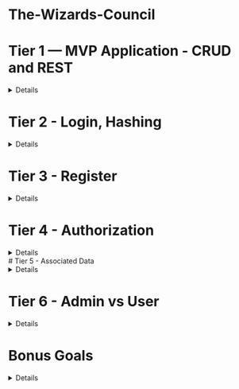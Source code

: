 # The-Wizards-Council

# Tier 1 — MVP Application - CRUD and REST 
<details>
* As a User, I want to read entries from the database 
* As a User, I want to add entries to the database 
* As a User, I want to delete entries from the database 
* As a User, I want to edit entries in the database 
* As a User, I expect to do all of the above by accessing RESTful routes 
* As a User, I want to log in to a deployed app. Reference the Deployment section for instructions. 
</details>

  
# Tier 2 - Login, Hashing
<details>
  * As a User, I want to be able to log in to my API
  * As a User, I want any passwords saved to be hashed and salted before saved to the database (note: If you use OAuth, you might not even store passwords at all!)
</details> 

#  Tier 3 - Register
 <details>
  * As a potential User, I want to be able to sign up for the API
  * As a signed-up User, I want to be granted authorization to access the API
</details> 

# Tier 4 - Authorization
<details>
  * As a User, I want my API protected from unauthorized Users
  * As an unauthorized User, I want a helpful message telling me I do not have access to the API
  * (optional, but recommended): As a user, I want to receive a helpful error message anytime there is a problem with the request (i.e. error handling middleware)
  * As a User, I expect not to be able to create new entities without first logging in / authenticating in some way (token/session)
  * As a User, I want my data to only be accessible by myself
  * As a User, I want my data to only be editable/deletable by myself
</details>
#   Tier 5 - Associated Data
<details>
In addition to the Tier 1 MVP criteria…
As a User, I want to be able to read a single entry
As a User requesting a single entry, I want to see the associated user info and other associated data. For example, if your API is a concert, instead If just the concert, I want to see who created the concert entry, as well as the associated location data, artist info, and attendees coming to the event.
</details>

# Tier 6 - Admin vs User
<details>
As an Admin, I want to have a special super-user account type that allows access to content Users don’t have access to
As a basic User, when requesting a list of all entries, I expect to only see my own entries (not entries of other users)
As an Admin, when requesting a list of all entries, I expect to be able to see all entries, regardless of user/owner
As an Admin, I want to be able to edit other users’ information via the API
As an Admin, I want to be able to delete or edit any entity, regardless of user/owner
</details>

# Bonus Goals
<details>
* Bonus Goal 1: Front End Login
As a User, I want to be able to use a client-side form to Log in/out of my application.
As a User, I want to be able to sign up using a client-side form.
This could be via a traditional web form, or more preferably, with a React app.
* Bonus Goal 2: Seed
As a Developer cloning the repo for the first time, I want to be able to run a seed command and have the database populated with data.
As a Developer, I want multiple users to be seeded to the database
* Bonus Goal 3: Testing
As a Developer, I want to be able to run a test commend (such as npm test or the command specific to your technology/project) and have all my tests run.
As a Developer, I want to know if my new code has broken anything (passing tests means it theoretically didn’t)
* Bonus Goal 4: Continuous Integration
As a Developer, I want the tests to run each time I open a PR to the main branch. 
As a Developer, I want failing tests to block a merge to main
Note: GitHub Actions or TravisCI are each great options for this.
* Bonus Goal 5: Pagination
As a Developer, I want to see many (Hundreds? Thousands?) entries seeded to use in testing. (Use an external package like faker to generate the data)
As a User requesting all entries, I want to receive paginated data (10 results instead of 5K)
As a User requesting all entries, I want to be able to request the next “page” or set of data
As a User requesting all entries, I want to be able to edit the page size (10 results at a time vs 50 or other amount)
* Bonus Goal 6: External API Automation
You could integrate external API for cool and fun functionality.  Feel free to let your imagination soar!  But here are a couple examples:
Intermediate - As a User signing up, I want to receive an email confirmation upon registration.  Use something like SendGrid - (100 free emails per day)
Advanced - As an Admin, I want to receive a daily email report with data about my entities (inventory value, daily throughput, etc).  I expect the report to come in at the same time every day.  You could achieve this by creating an interval-based Cron Job, running on a serverless host like Google Cloud or AWS Lambda.
* Bonus Goal 7: Front End Application
Heads-up, this is a big one!
Beyond just login…
As a User, I want to access, create, edit, and delete my data all from a front-end GUI application.
As a returning user, I want to be automatically logged in, instead of having to enter my credentials each time I revisit the application.
As a User, I want my app to be visually stunning
</details>
